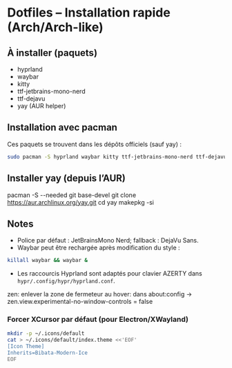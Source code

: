 # Dotfiles – Installation rapide (Arch/Arch-like)

## À installer (paquets)
- hyprland
- waybar
- kitty
- ttf-jetbrains-mono-nerd
- ttf-dejavu
- yay (AUR helper)

## Installation avec pacman
Ces paquets se trouvent dans les dépôts officiels (sauf yay) :

```zsh
sudo pacman -S hyprland waybar kitty ttf-jetbrains-mono-nerd ttf-dejavu
```

## Installer yay (depuis l’AUR)
pacman -S --needed git base-devel
git clone https://aur.archlinux.org/yay.git
cd yay
makepkg -si

## Notes
- Police par défaut : JetBrainsMono Nerd; fallback : DejaVu Sans.
- Waybar peut être rechargée après modification du style :
```zsh
killall waybar && waybar &
```
- Les raccourcis Hyprland sont adaptés pour clavier AZERTY dans `hypr/.config/hypr/hyprland.conf`.

zen: enlever la zone de fermeteur au hover:
dans about:config -> zen.view.experimental-no-window-controls = false




### Forcer XCursor par défaut (pour Electron/XWayland)
```sh
mkdir -p ~/.icons/default
cat > ~/.icons/default/index.theme <<'EOF'
[Icon Theme]
Inherits=Bibata-Modern-Ice
EOF
```
